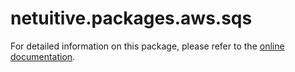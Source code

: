 # netuitive.packages.aws.sqs

For detailed information on this package, please refer to the [online documentation](https://help.netuitive.com/Content/Integrations/aws.htm).